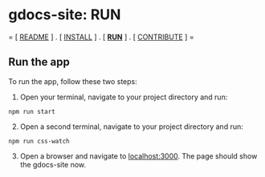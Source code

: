 # gdocs-site: RUN

= [ [README](./README.md) ] . [ [INSTALL](./INSTALL.md) ]  . [ **[RUN](./RUN.md)** ] . [ [CONTRIBUTE](./CONTRIBUTE.md) ] =

## Run the app

To run the app, follow these two steps:

1. Open your terminal, navigate to your project directory and run:

```npm run start```

2. Open a second terminal, navigate to your project directory and run:

```npm run css-watch```

3. Open a browser and navigate to [localhost:3000](http://localhost:3000/). The page should show the gdocs-site now.
